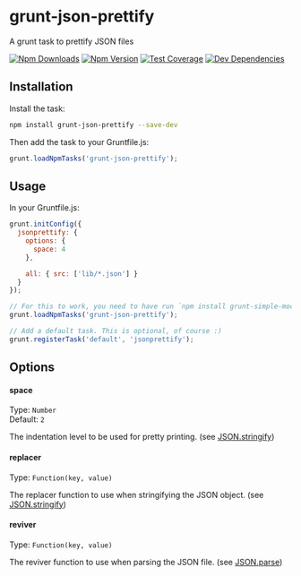 # grunt-json-prettify

A grunt task to prettify JSON files

[![Npm Downloads][downloads-image]][npm-url]
[![Npm Version][npm-image]][npm-url]
[![Test Coverage][wercker-image]][github-url]
[![Dev Dependencies][devDependency-image]][devDependency-url]

## Installation

Install the task:
```bash
npm install grunt-json-prettify --save-dev
```

Then add the task to your Gruntfile.js:
```js
grunt.loadNpmTasks('grunt-json-prettify');
```

## Usage

In your Gruntfile.js:
```js
grunt.initConfig({
  jsonprettify: {
    options: {
      space: 4
    },

    all: { src: ['lib/*.json'] }
  }
});

// For this to work, you need to have run `npm install grunt-simple-mocha`
grunt.loadNpmTasks('grunt-json-prettify');

// Add a default task. This is optional, of course :)
grunt.registerTask('default', 'jsonprettify');
```

## Options

#### space

Type: `Number`  
Default: `2`

The indentation level to be used for pretty printing. (see [JSON.stringify][json-stringify-url])

#### replacer

Type: `Function(key, value)`

The replacer function to use when stringifying the JSON object. (see [JSON.stringify][json-stringify-url])

#### reviver

Type: `Function(key, value)`

The reviver function to use when parsing the JSON file. (see [JSON.parse][json-parse-url])



[downloads-image]: https://img.shields.io/npm/dm/grunt-json-prettify.svg?style=flat
[npm-image]: https://img.shields.io/npm/v/grunt-json-prettify.svg?style=flat
[wercker-image]: https://img.shields.io/wercker/ci/54a4987707fa3ea415011290.svg?style=flat
[devDependency-image]: https://david-dm.org/Risto-Stevcev/grunt-json-prettify/dev-status.svg

[npm-url]: https://npmjs.org/package/grunt-json-prettify
[github-url]: https://github.com/Risto-Stevcev/grunt-json-prettify
[devDependency-url]: https://david-dm.org/Risto-Stevcev/grunt-json-prettify#info=devDependencies

[json-stringify-url]: https://developer.mozilla.org/en-US/docs/Web/JavaScript/Reference/Global_Objects/JSON/stringify
[json-parse-url]: https://developer.mozilla.org/en-US/docs/Web/JavaScript/Reference/Global_Objects/JSON/parse
